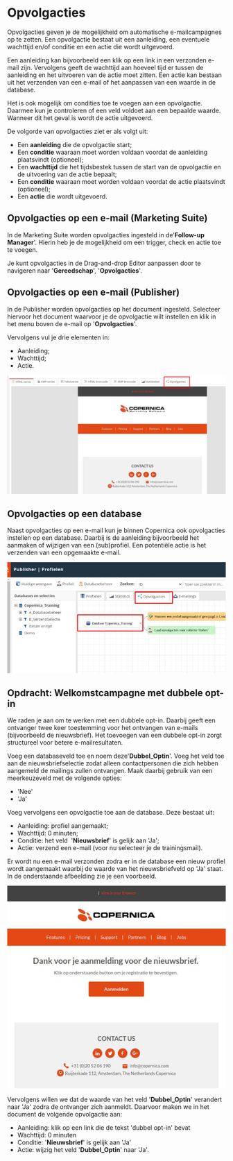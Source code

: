 # Opvolgacties

Opvolgacties geven je de mogelijkheid om automatische e-mailcampagnes op te zetten. Een opvolgactie 
bestaat uit een aanleiding, een eventuele wachttijd en/of conditie en een actie die wordt uitgevoerd.

Een aanleiding kan bijvoorbeeld een klik op een link in een verzonden e-mail zijn.
Vervolgens geeft de wachttijd aan hoeveel tijd er tussen de aanleiding en het uitvoeren van
de actie moet zitten. Een actie kan bestaan uit het verzenden van een e-mail of het
aanpassen van een waarde in de database.

Het is ook mogelijk om condities toe te voegen aan een opvolgactie. Daarmee kun je
controleren of een veld voldoet aan een bepaalde waarde. Wanneer dit het geval is wordt de
actie uitgevoerd.

De volgorde van opvolgacties ziet er als volgt uit:

* Een **aanleiding**​ die de opvolgactie start;
* Een ​**conditie**​ waaraan moet worden voldaan voordat de aanleiding plaatsvindt (optioneel);
* Een **​wachttijd**​ die het tijdsbestek tussen de start van de opvolgactie en de uitvoering
van de actie bepaalt;
* Een **​conditie**​ waaraan moet worden voldaan voordat de actie plaatsvindt (optioneel);
* Een ​**actie**​ die wordt uitgevoerd.

## Opvolgacties op een e-mail (Marketing Suite)

In de Marketing Suite worden opvolgacties ingesteld in de​ ​'**Follow-up Manager**'​. Hierin heb
je de mogelijkheid om een trigger, check en actie toe te voegen.

Je kunt opvolgacties in de Drag-and-drop Editor aanpassen door te navigeren naar
'**Gereedschap**', '**Opvolgacties**'​.

## Opvolgacties op een e-mail (Publisher)

In de Publisher worden opvolgacties op het document ingesteld. Selecteer hiervoor het
document waarvoor je de opvolgactie wilt instellen en klik in het menu boven de e-mail op
'**Opvolgacties**'​.

Vervolgens vul je drie elementen in:

* Aanleiding;
* Wachttijd;
* Actie.

![Opvolgacties](../images/nl/opvolgacties.png)

## Opvolgacties op een database

Naast opvolgacties op een e-mail kun je binnen Copernica ook opvolgacties instellen op een
database. Daarbij is de aanleiding bijvoorbeeld het aanmaken of wijzigen van een
(sub)profiel. Een potentiële actie is het verzenden van een opgemaakte e-mail.

![Opvolgacties instellen](../images/nl/opvolgactiesinstellen.png)

## Opdracht: Welkomstcampagne met dubbele opt-in

We raden je aan om te werken met een dubbele opt-in. Daarbij geeft een
ontvanger twee keer toestemming voor het ontvangen van e-mails (bijvoorbeeld de
nieuwsbrief). Het toevoegen van een dubbele opt-in zorgt structureel voor betere
e-mailresultaten.

Voeg een databaseveld toe en noem deze ​'**Dubbel_Optin**'​. Voeg het veld toe aan de
nieuwsbriefselectie zodat alleen contactpersonen die zich hebben aangemeld de mailings
zullen ontvangen. Maak daarbij gebruik van een meerkeuzeveld met de volgende opties:

* 'Nee'
* 'Ja'

Voeg vervolgens een opvolgactie toe aan de database. Deze bestaat uit:

* Aanleiding: profiel aangemaakt;
* Wachttijd​: 0 minuten;
* Conditie​: het veld ​ '**Nieuwsbrief**'​ is gelijk aan 'Ja';
* Actie: verzend een e-mail (voor nu selecteer je de trainingsmail).

Er wordt nu een e-mail verzonden zodra er in de database een nieuw profiel wordt
aangemaakt waarbij de waarde van het nieuwsbriefveld op 'Ja' staat. In de onderstaande
afbeelding zie je een voorbeeld.

![Voorbeeldmail](../images/nl/opvolgactiesvoorbeeldmail.png)

Vervolgens willen we dat de waarde van het veld '**Dubbel_Optin**'​ verandert naar 'Ja' zodra
de ontvanger zich aanmeldt. Daarvoor maken we in het document de volgende opvolgactie
aan:

* Aanleiding​: klik op een link die de tekst 'dubbel opt-in' bevat
* Wachttijd: 0 minuten
* Conditie: ​'**Nieuwsbrief**'​ is gelijk aan 'Ja'
* Actie​: wijzig het veld ​'**Dubbel_Optin**'​ naar 'Ja'.

